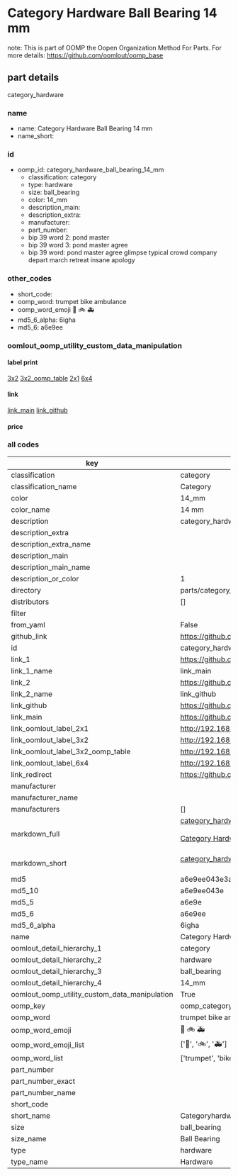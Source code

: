 # Category Hardware Ball Bearing 14 mm  

note: This is part of OOMP the Oopen Organization Method For Parts. For more details: https://github.com/oomlout/oomp_base

##  part details
  



category_hardware



### name
* name: Category Hardware Ball Bearing 14 mm
* name_short: 
### id
* oomp_id: category_hardware_ball_bearing_14_mm
  * classification: category
  * type: hardware
  * size: ball_bearing
  * color: 14_mm
  * description_main: 
  * description_extra: 
  * manufacturer: 
  * part_number: 
  * bip 39 word 2: pond master
  * bip 39 word 3: pond master agree
  * bip 39 word: pond master agree glimpse typical crowd company depart march retreat insane apology

### other_codes
* short_code: 
* oomp_word: trumpet bike ambulance
* oomp_word_emoji :trumpet: :bike: :ambulance:
* md5_6_alpha: 6igha
* md5_6: a6e9ee






### oomlout_oomp_utility_custom_data_manipulation
#### label print
[3x2](http://192.168.1.245:1112/?label=oomp%206igha)
[3x2_oomp_table](http://192.168.1.108:1112/?label=oomp%206igha)
[2x1](http://192.168.1.242:1112/?label=oomp%206igha)
[6x4](http://192.168.1.55:1112/?label=oomp%206igha)    

#### link

[link_main](https://github.com/oomlout/oomlout_oomp_version_1_messy/tree/main/parts/category_hardware_ball_bearing_14_mm) [link_github](https://github.com/oomlout/oomlout_oomp_version_1_messy/tree/main/parts/category_hardware_ball_bearing_14_mm)                             

#### price







### all codes 
| key | value |  
| --- | --- |  
| classification | category |  
| classification_name | Category |  
| color | 14_mm |  
| color_name | 14 mm |  
| description | category_hardware |  
| description_extra |  |  
| description_extra_name |  |  
| description_main |  |  
| description_main_name |  |  
| description_or_color | 1  |  
| directory | parts/category_hardware_ball_bearing_14_mm |  
| distributors | [] |  
| filter |  |  
| from_yaml | False |  
| github_link | https://github.com/oomlout/oomlout_oomp_part_src/tree/main/parts/category_hardware_ball_bearing_14_mm |  
| id | category_hardware_ball_bearing_14_mm |  
| link_1 | https://github.com/oomlout/oomlout_oomp_version_1_messy/tree/main/parts/category_hardware_ball_bearing_14_mm |  
| link_1_name | link_main |  
| link_2 | https://github.com/oomlout/oomlout_oomp_version_1_messy/tree/main/parts/category_hardware_ball_bearing_14_mm |  
| link_2_name | link_github |  
| link_github | https://github.com/oomlout/oomlout_oomp_version_1_messy/tree/main/parts/category_hardware_ball_bearing_14_mm |  
| link_main | https://github.com/oomlout/oomlout_oomp_version_1_messy/tree/main/parts/category_hardware_ball_bearing_14_mm |  
| link_oomlout_label_2x1 | http://192.168.1.242:1112/?label=oomp%206igha |  
| link_oomlout_label_3x2 | http://192.168.1.245:1112/?label=oomp%206igha |  
| link_oomlout_label_3x2_oomp_table | http://192.168.1.108:1112/?label=oomp%206igha |  
| link_oomlout_label_6x4 | http://192.168.1.55:1112/?label=oomp%206igha |  
| link_redirect | https://github.com/oomlout/oomlout_oomp_version_1_messy/tree/main/parts/category_hardware_ball_bearing_14_mm |  
| manufacturer |  |  
| manufacturer_name |  |  
| manufacturers | [] |  
| markdown_full | [category_hardware_ball_bearing_14_mm](none)<br>[](none)<br>[Category Hardware Ball Bearing 14 Mm](none)<br><br> |  
| markdown_short | [category_hardware_ball_bearing_14_mm](none)<br><br> |  
| md5 | a6e9ee043e3ac5d0d175f6320a222d3e |  
| md5_10 | a6e9ee043e |  
| md5_5 | a6e9e |  
| md5_6 | a6e9ee |  
| md5_6_alpha | 6igha |  
| name | Category Hardware Ball Bearing 14 mm |  
| oomlout_detail_hierarchy_1 | category |  
| oomlout_detail_hierarchy_2 | hardware |  
| oomlout_detail_hierarchy_3 | ball_bearing |  
| oomlout_detail_hierarchy_4 | 14_mm |  
| oomlout_oomp_utility_custom_data_manipulation | True |  
| oomp_key | oomp_category_hardware_ball_bearing_14_mm |  
| oomp_word | trumpet bike ambulance |  
| oomp_word_emoji | :trumpet: :bike: :ambulance: |  
| oomp_word_emoji_list | [':trumpet:', ':bike:', ':ambulance:'] |  
| oomp_word_list | ['trumpet', 'bike', 'ambulance'] |  
| part_number |  |  
| part_number_exact |  |  
| part_number_name |  |  
| short_code |  |  
| short_name | Categoryhardware |  
| size | ball_bearing |  
| size_name | Ball Bearing |  
| type | hardware |  
| type_name | Hardware |  
